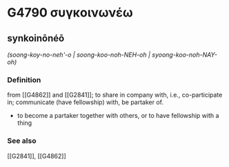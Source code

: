 # G4790 συγκοινωνέω

## synkoinōnéō

_(soong-koy-no-neh'-o | soong-koo-noh-NEH-oh | syoong-koo-noh-NAY-oh)_

### Definition

from [[G4862]] and [[G2841]]; to share in company with, i.e., co-participate in; communicate (have fellowship) with, be partaker of.

- to become a partaker together with others, or to have fellowship with a thing

### See also

[[G2841]], [[G4862]]

